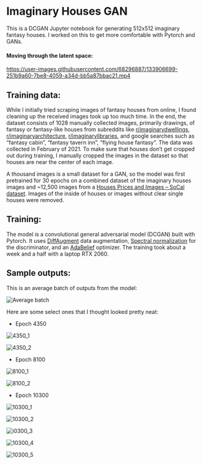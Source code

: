 # Imaginary Houses GAN
This is a DCGAN Jupyter notebook for generating 512x512 imaginary fantasy houses. I worked on this to get more comfortable with Pytorch and GANs.

#### Moving through the latent space:

https://user-images.githubusercontent.com/68296887/133906699-251b9a60-7be8-4059-a34d-bb5a87bbac21.mp4

 
## Training data:
While I initially tried scraping images of fantasy houses from online, I found cleaning up the received images took up too much time. In the end, the dataset consists of 1028 manually collected images, primarily drawings, of fantasy or fantasy-like houses from subreddits like [r/imaginarydwellings]( https://old.reddit.com/r/ImaginaryDwellings/), [r/imaginaryarchitecture]( https://old.reddit.com/r/ImaginaryArchitecture/), [r/imaginarylibraries]( https://old.reddit.com/r/ImaginaryLibraries/), and google searches such as “fantasy cabin”, “fantasy tavern inn”, “flying house fantasy”. The data was collected in February of 2021. To make sure that houses don’t get cropped out during training, I manually cropped the images in the dataset so that houses are near the center of each image.

A thousand images is a small dataset for a GAN, so the model was first pretrained for 30 epochs on a combined dataset of the imaginary houses images and ~12,500 images from a [Houses Prices and Images – SoCal dataset](https://www.kaggle.com/ted8080/house-prices-and-images-socal). Images of the inside of houses or images without clear single houses were removed.


## Training:
The model is a convolutional general adversarial model (DCGAN) built with Pytorch. It uses [DiffAugment](https://github.com/mit-han-lab/data-efficient-gans) data augmentation, [Spectral normalization](https://github.com/christiancosgrove/pytorch-spectral-normalization-gan) for the discriminator, and an [AdaBelief](https://juntang-zhuang.github.io/adabelief/) optimizer. The training took about a week and a half with a laptop RTX 2060.

## Sample outputs:

This is an average batch of outputs from the model:

![Average batch](https://user-images.githubusercontent.com/68296887/133906728-17f2242a-839a-498e-96ff-40d5bb03ebcb.png)


Here are some select ones that I thought looked pretty neat:

* Epoch 4350

![4350_1](https://user-images.githubusercontent.com/68296887/133907170-78d5fc62-2481-4ba6-94f2-e3c25ff16919.png)

![4350_2](https://user-images.githubusercontent.com/68296887/133907251-190ad90e-d823-4097-8d4e-cddefb37b005.png)


* Epoch 8100

![8100_1](https://user-images.githubusercontent.com/68296887/133907285-178b655f-0421-436c-b57f-0034cf95a95d.png)

![8100_2](https://user-images.githubusercontent.com/68296887/133907299-052ebe67-882e-4e51-8889-b9d27b869eb9.png)


* Epoch 10300

![10300_1](https://user-images.githubusercontent.com/68296887/133907411-f6420bd7-adf7-41e7-805e-19115a489a6c.png)

![10300_2](https://user-images.githubusercontent.com/68296887/133907458-4116b9ca-472a-4d4f-880c-474433586ade.png)

![i0300_3](https://user-images.githubusercontent.com/68296887/133907432-cb15fc07-e1ab-41d6-86af-e2b3defd9ca5.png)

![10300_4](https://user-images.githubusercontent.com/68296887/133907467-40d97ad8-c4ed-4b68-b121-698bc063b9af.png)

![10300_5](https://user-images.githubusercontent.com/68296887/133907483-9723a411-4083-4bcf-82b0-170abe0686a4.png)
